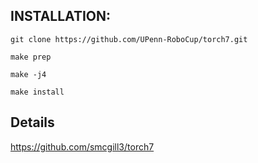 ## INSTALLATION:
 `git clone https://github.com/UPenn-RoboCup/torch7.git`
 
 `make prep`
 
 `make -j4`
 
 `make install`


## Details
 https://github.com/smcgill3/torch7

